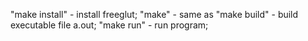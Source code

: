 "make install" - install freeglut;
"make" - same as "make build"  - build executable file a.out;
"make run" - run program;
